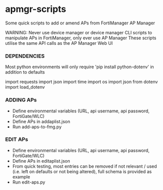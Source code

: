 # apmgr-scripts
Some quick scripts to add or amend APs from FortiManager AP Manager

WARNING: Never use device manager or device manager CLI scripts to manipulate APs in FortiManager, only ever use AP Manager
These scripts utilise the same API calls as the AP Manager Web UI

### DEPENDENCIES
Most python environments will only require 'pip install python-dotenv' in addition to defaults

import requests
import json
import time
import os 
import json
from dotenv import load_dotenv


### ADDING APs
- Define environmental variables (URL, api username, api password, FortiGate/WLC) 
- Define APs in addaplist.json
- Run add-aps-to-fmg.py

### EDIT APs
- Define environmental variables (URL, api username, api password, FortiGate/WLC) 
- Define APs in editaplist.json
- From quick testing, most entries can be removed if not relevant / used (i.e. left on defaults or not being altered), full schema is provided as example
- Run edit-aps.py
